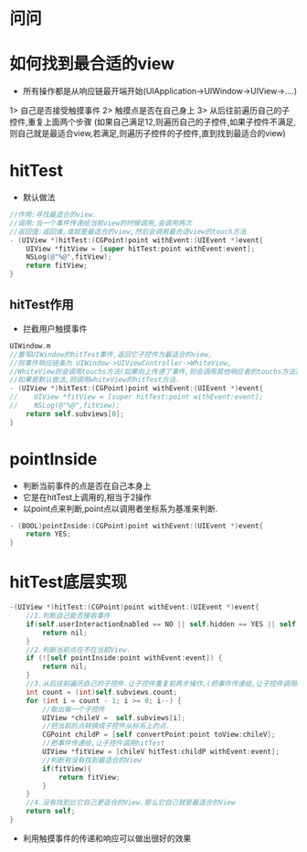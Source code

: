 # 问问

# 如何找到最合适的view
* 所有操作都是从响应链最开端开始(UIApplication->UIWindow->UIView->....)

1> 自己是否接受触摸事件
2> 触摸点是否在自己身上
3> 从后往前遍历自己的子控件,重复上面两个步骤
(如果自己满足12,则遍历自己的子控件,如果子控件不满足,则自己就是最适合view,若满足,则遍历子控件的子控件,直到找到最适合的view)

# hitTest
* 默认做法

```objectivec
//作用:寻找最适合的view.
//调用:当一个事件传递给当前view的时候调用,会调用两次
//返回值:返回谁,谁就是最适合的view,然后会调用最合适view的touch方法
- (UIView *)hitTest:(CGPoint)point withEvent:(UIEvent *)event{
    UIView *fitView = [super hitTest:point withEvent:event];
    NSLog(@"%@",fitView);
    return fitView;
}
```
## hitTest作用
* 拦截用户触摸事件

```objectivec
UIWindow.m
//重写UIWindow的hitTest事件,返回它子控件为最适合的view,
//则事件响应链条为 UIWindow->UIViewController->WhiteView,
//WhiteView则会调用touchs方法(如果向上传递了事件,则会调用其他响应者的touchs方法)
//如果是默认做法,则调用whiteView的hitTest方法.
- (UIView *)hitTest:(CGPoint)point withEvent:(UIEvent *)event{
//    UIView *fitView = [super hitTest:point withEvent:event];
//    NSLog(@"%@",fitView);
    return self.subviews[0];
}
```

# pointInside
* 判断当前事件的点是否在自己本身上
* 它是在hitTest上调用的,相当于2操作
* 以point点来判断,point点以调用者坐标系为基准来判断.

```objectivec
- (BOOL)pointInside:(CGPoint)point withEvent:(UIEvent *)event{
    return YES;
}
```

# hitTest底层实现
```objectivec
-(UIView *)hitTest:(CGPoint)point withEvent:(UIEvent *)event{
    //1.判断自己能否接收事件
    if(self.userInteractionEnabled == NO || self.hidden == YES || self.alpha <= 0.01) {
        return nil;
    }
    //2.判断当前点在不在当前View.
    if (![self pointInside:point withEvent:event]) {
        return nil;
    }
    //3.从后往前遍历自己的子控件.让子控件重复前两步操作,(把事件传递给,让子控件调用hitTest)
    int count = (int)self.subviews.count;
    for (int i = count - 1; i >= 0; i--) {
        //取出每一个子控件
        UIView *chileV =  self.subviews[i];
        //把当前的点转换成子控件从标系上的点.
        CGPoint childP = [self convertPoint:point toView:chileV];
        //把事件传递给,让子控件调用hitTest
        UIView *fitView = [chileV hitTest:childP withEvent:event];
        //判断有没有找到最适合的View
        if(fitView){
            return fitView;
        }
    }
    //4.没有找到比它自己更适合的View.那么它自己就是最适合的View
    return self;
}
```

* 利用触摸事件的传递和响应可以做出很好的效果